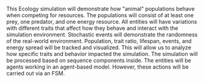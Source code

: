 This Ecology simulation will demonstrate how "animal" populations behave when competing for resources. The populations will consist of at least one prey, one predator, and one energy resource. All entities will have variations with different traits that affect how they behave and interact with the simulation environment. Stochastic events will demonstrate the randomness of the real-world environment. Population, trait ratio, lifespan, events, and energy spread will be tracked and visualized. This will allow us to analyze how specific traits and behavior impacted the simulation. The simulation will be processed based on sequence components inside. The entities will be agents working in an agent-based model. However, these actions will be carried out via an FSM. 
